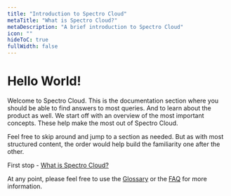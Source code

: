 ```yaml
---
title: "Introduction to Spectro Cloud"
metaTitle: "What is Spectro Cloud?"
metaDescription: "A brief introduction to Spectro Cloud"
icon: ""
hideToC: true
fullWidth: false
---
```


# Hello World!

Welcome to Spectro Cloud. This is the documentation section where you should be able to find answers to most queries. And to learn about the product as well. We start off with an overview of the most important concepts. These help make the most out of Spectro Cloud.

Feel free to skip around and jump to a section as needed. But as with most structured content, the order would help build the familiarity one after the other.

First stop - [What is Spectro Cloud?](/1-introduction/what-is)

At any point, please feel free to use the [Glossary](/glossary) or the [FAQ](x.com) for more information.
